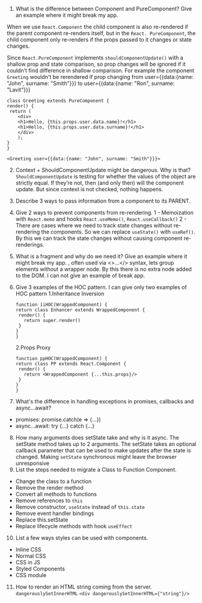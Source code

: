 1. What is the difference between Component and PureComponent? Give
   an example where it might break my app.

When we use `React.Component` the child component is also re-rendered if the parent component re-renders itself, but in the `React. PureComponent`, the child component only re-renders if the props passed to it changes or state changes.

Since `React.PureComponent` implements `shouldComponentUpdate()` with a shallow prop and state comparison, so prop changes will be ignored if it couldn't find difference in shallow comparison. For example the component `Greeting` wouldn't be rerendered if prop changing from user={{data:{name: "John", surname: "Smith"}}} to user={{data:{name: "Ron", surname: "Lavit"}}}

```
class Greeting extends PureComponent {
render() {
 return (
    <div>
    <h1>Hello, {this.props.user.data.name}!</h1>
    <h1>Hello, {this.props.user.data.surname}!</h1>
    </div>
    );
}
}

<Greeting user={{data:{name: "John", surname: "Smith"}}}>
```

2. Context + ShouldComponentUpdate might be dangerous. Why is that?
   `ShouldComponentUpdate` is testing for whether the values of the object are strictly equal. If they’re not, then (and only then) will the component update. But since context is not checked, nothing happens.

3. Describe 3 ways to pass information from a component to its PARENT.

4. Give 2 ways to prevent components from re-rendering.
   1 - Memoization with `React.memo` and hooks `React.useMemo()`, `React.useCallback()`
   2 - There are cases where we need to track state changes without re-rendering the components. So we can replace `useState()` with `useRef()`. By this we can track the state changes without causing component re-renderings.

5. What is a fragment and why do we need it? Give an example where it might
   break my app.
   <Fragment>, often used via <>...</> syntax, lets group elements without a wrapper node. By this there is no extra node added to the DOM.
   I can not give an example of break app.
6. Give 3 examples of the HOC pattern.
    I can give only two examples of HOC pattern
   1.Inheritance Inversion
   ```
   function iiHOC(WrappedComponent) {
   return class Enhancer extends WrappedComponent {
    render() {
      return super.render()
    }
   }
   }
   ```
   2.Props Proxy
   ```
   function ppHOC(WrappedComponent) {
   return class PP extends React.Component {
    render() {
      return <WrappedComponent {...this.props}/>
    }
   }
   }
   ```

7. What's the difference in handling exceptions in promises, callbacks
   and async…await?

- promises: promise.catch(e => {...})
- async…await: try {...} catch {...}

8. How many arguments does setState take and why is it async.
   The setState method takes up to 2 arguments.
   The setState takes an optional callback parameter that can be used to make updates after the state is changed.
   Making `setState` synchronous might leave the browser unresponsive
9. List the steps needed to migrate a Class to Function Component.

- Change the class to a function
- Remove the render method
- Convert all methods to functions
- Remove references to `this`
- Remove constructor, `useState` instead of `this.state`
- Remove event handler bindings
- Replace this.setState
- Replace lifecycle methods with hook `useEffect`

10. List a few ways styles can be used with components.

- Inline CSS
- Normal CSS
- CSS in JS
- Styled Components
- CSS module

11. How to render an HTML string coming from the server.
    `dangerouslySetInnerHTML`
    `<div dangerouslySetInnerHTML={"string"}/>`

```

```
